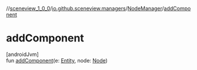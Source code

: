 //[sceneview_1_0_0](../../../index.md)/[io.github.sceneview.managers](../index.md)/[NodeManager](index.md)/[addComponent](add-component.md)

# addComponent

[androidJvm]\
fun [addComponent](add-component.md)(e: [Entity](../../io.github.sceneview/index.md#1934583341%2FClasslikes%2F-602047187), node: [Node](../../io.github.sceneview.nodes/-node/index.md))
